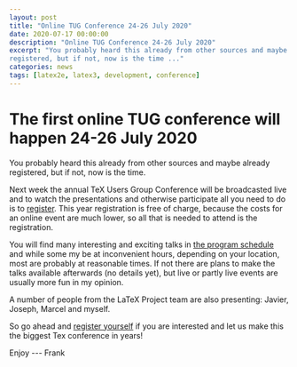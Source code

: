 ```yaml
---
layout: post
title: "Online TUG Conference 24-26 July 2020"
date: 2020-07-17 00:00:00
description: "Online TUG Conference 24-26 July 2020"
excerpt: "You probably heard this already from other sources and maybe already
registered, but if not, now is the time ..."
categories: news
tags: [latex2e, latex3, development, conference]
---
```


# The first online TUG conference will happen 24-26 July 2020

You probably heard this already from other sources and maybe already
registered, but if not, now is the time.

Next week the annual TeX Users Group Conference will be broadcasted
live and to watch the presentations and otherwise participate all you
need to do is to [register](https://tug.org/tug2020/). This year
registration is free of charge, because the costs for an online event
are much lower, so all that is needed to attend is the registration.

You will find many interesting and exciting talks in [the program
schedule](https://tug.org/tug2020/program.html) and while some my be
at inconvenient hours, depending on your location, most are probably
at reasonable times. If not there are plans to make the talks
available afterwards (no details yet), but live or partly live events
are usually more fun in my opinion.

A number of people from the LaTeX Project team are also presenting:
Javier,
Joseph,
Marcel and myself.

So go ahead and [register yourself](https://tug.org/tug2020/) if you are interested
and let us make this the biggest Tex conference in years!


Enjoy --- Frank


<img src="https://ssl-vg03.met.vgwort.de/na/03770697eae2427c8a6bfe7e9b8ab332" width="1" height="1" alt="">
